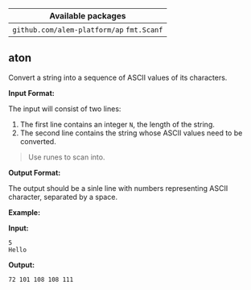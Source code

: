 | Available packages                        |
| ----------------------------------------- |
| `github.com/alem-platform/ap` `fmt.Scanf` |

## aton

Convert a string into a sequence of ASCII values of its characters.

**Input Format:**

The input will consist of two lines:
1. The first line contains an integer `N`, the length of the string.
2. The second line contains the string whose ASCII values need to be converted.

> Use runes to scan into.

**Output Format:**

The output should be a sinle line with numbers representing ASCII character, separated by a space.

**Example:**

**Input:**
```
5
Hello
```

**Output:**
```
72 101 108 108 111
```
